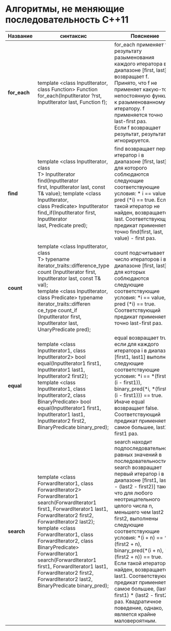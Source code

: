 # Алгоритмы, не меняющие последовательность C++11


| Название     | синтаксис                                                                                                                                                                                                                                                                                                                                                                                                                     | Пояснение                                                                                                                                                                                                                                                                                                                                                                                                                                                                                                                                                                                    |
| ------------ | ----------------------------------------------------------------------------------------------------------------------------------------------------------------------------------------------------------------------------------------------------------------------------------------------------------------------------------------------------------------------------------------------------------------------------- | -------------------------------------------------------------------------------------------------------------------------------------------------------------------------------------------------------------------------------------------------------------------------------------------------------------------------------------------------------------------------------------------------------------------------------------------------------------------------------------------------------------------------------------------------------------------------------------------- |
| **for_each** | template <class InputIterator,<br>class Function> Function<br>for_each(InputIterator ?rst,<br>InputIterator last, Function f);                                                                                                                                                                                                                                                                                                | for_each применяет f к результату<br>разыменования каждого итератора в<br>диапазоне [first, last] и возвращает f.<br>Принято, что f не применяет какую-то<br>непостоянную функцию к разыменованному<br>итератору. f применяется точно last-first раз.<br>Если f возвращает результат, результат<br>игнорируется.                                                                                                                                                                                                                                                                             |
| **find**     | template <class InputIterator, class<br>T> InputIterator find(InputIterator<br>first, InputIterator last, const T& value); template <class InputIterator,<br>class Predicate> InputIterator<br>find_if(InputIterator first, InputIterator<br>last, Predicate pred);                                                                                                                                                           | find возвращает первый итератор i в<br>диапазоне [first, last], для которого<br>соблюдаются следующие соответствующие<br>условия: * i == value, pred (*i) == true. Если<br>такой итератор не найден, возвращается last. Соответствующий предикат применяется<br>точно find(first, last, value) - first раз.                                                                                                                                                                                                                                                                                  |
| **count**    | template <class InputIterator, class<br>T> typename iterator_traits<InputIterator>::difference_type count (InputIterator first, InputIterator last, const T& val);<br>template <class InputIterator, class Predicate> typename iterator_traits<InputIterator>::differen<br>ce_type count_if (InputIterator first, InputIterator last, UnaryPredicate pred);                                                                   | count подсчитывает число итераторов i в диапазоне [first, last], для которых соблюдаются следующие соответствующие условия: \*i == value, pred (\*i) == true. Соответствующий<br>предикат применяется точно last-first раз.                                                                                                                                                                                                                                                                                                                                                                  |
| **equal**    | template <class InputIterator1, class InputIterator2> bool equal(InputIterator1 first1, InputIterator1 last1, InputIterator2 first2); template <class InputIterator1, class InputIterator2, class BinaryPredicate> bool equal(InputIterator1 first1, InputIterator1 last1, InputIterator2 first2, BinaryPredicate binary_pred);                                                                                               | equal возвращает true, если для каждого итератора i в диапазоне [first1, last1] выполнены следующие соответствующие условия: \*i == \*(first2 + (i - first1)), binary_pred(\*i, \*(first2 + (i - first1))) == true. Иначе equal возвращает false. Соответствующий предикат применяется, самое большее, last1 - first1 раз.                                                                                                                                                                                                                                                                   |
| **search**   | template <class ForwardIterator1, class ForwardIterator2> ForwardIterator1 search(ForwardIterator1 first1, ForwardIterator1 last1, ForwardIterator2 first2, ForwardIterator2 last2); template <class ForwardIterator1, class ForwardIterator2, class BinaryPredicate> ForwardIterator1 search(ForwardIterator1 first1, ForwardIterator1 last1, ForwardIterator2 first2, ForwardIterator2 last2, BinaryPredicate binary_pred); | search находит подпоследовательность равных значений в последовательности. search возвращает первый итератор i в диапазоне [first1, last1 - (last2 - first2)] такой, что для любого неотрицательного целого числа n, меньшего чем last2 - first2, выполнены следующие соответствующие условия: \*(i + n) == \*(first2 + n), binary_pred(\*(i + n), \*(first2 + n)) == true. Если такой итератор не найден, возвращается last1. Соответствующий предикат применяется, самое большее, (last1 - first1) \* (last2 - first2) раз. Квадратичное поведение, однако, является крайне маловероятным. |


